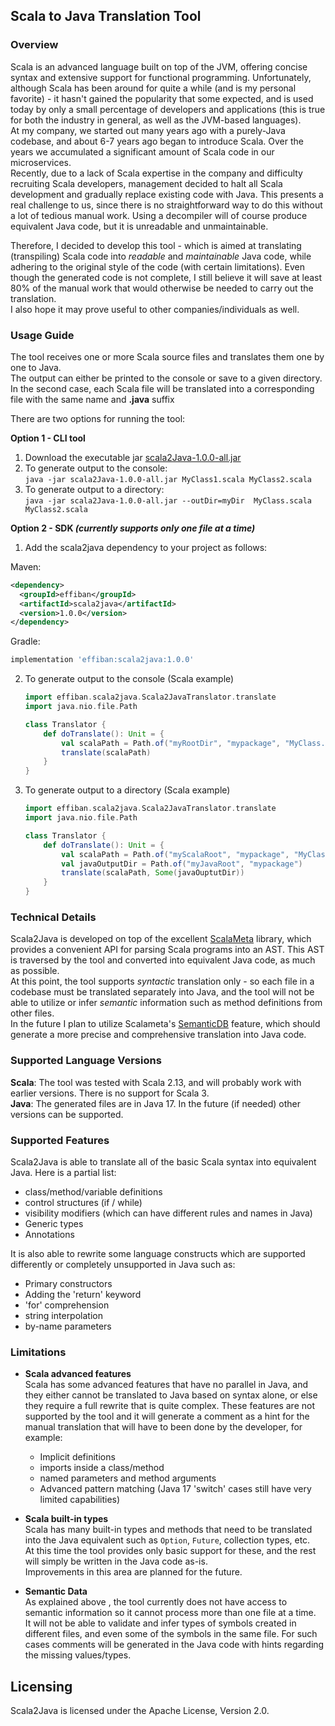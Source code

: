 ## Scala to Java Translation Tool

### Overview
Scala is an advanced language built on top of the JVM, offering concise syntax and extensive support 
for functional programming.
Unfortunately, although Scala has been around for quite a while (and is my personal favorite) - it hasn't gained
the popularity that some expected, and is used today by only a small percentage of developers and applications (this is true for
both the industry in general, as well as the JVM-based languages).  
At my company, we started out many years ago with a purely-Java codebase, and about 6-7 years ago began to introduce Scala. 
Over the years we accumulated a significant amount of Scala code in our microservices.  
Recently, due to a lack of Scala expertise in the company and difficulty recruiting Scala developers, management
decided to halt all Scala development and gradually replace existing code with Java. 
This presents a real challenge to us, since there is no straightforward way to do this without a lot of tedious manual work. 
Using a decompiler will of course produce equivalent Java code, but it is unreadable and unmaintainable. 

Therefore, I decided to develop this tool - which is aimed at translating (transpiling) Scala code into _readable_ and _maintainable_ Java code,
while adhering to the original style of the code (with certain limitations). Even though the generated code is not complete, I still believe 
it will save at least 80% of the manual work that would otherwise be needed to carry out the translation.  
I also hope it may prove useful to other companies/individuals as well.  

### Usage Guide

The tool receives one or more Scala source files and translates them one by one to Java.  
The output can either be printed to the console or save to a given directory.  
In the second case, each Scala file will be translated into a corresponding file with the same name and **.java** suffix

There are two options for running the tool:

**Option 1 - CLI tool** 

1. Download the executable jar [scala2Java-1.0.0-all.jar](TBD) 
1. To generate output to the console:  
   ```java -jar scala2Java-1.0.0-all.jar MyClass1.scala MyClass2.scala```  
1. To generate output to a directory:  
   ```java -jar scala2Java-1.0.0-all.jar --outDir=myDir  MyClass.scala MyClass2.scala```



**Option 2 - SDK _(currently supports only one file at a time)_**

1. Add the scala2java dependency to your project as follows:

Maven:

```xml
<dependency>
  <groupId>effiban</groupId>
  <artifactId>scala2java</artifactId>
  <version>1.0.0</version>
</dependency>
```

Gradle:

```groovy
implementation 'effiban:scala2java:1.0.0'
```

2. To generate output to the console (Scala example)
   ```scala
   import effiban.scala2java.Scala2JavaTranslator.translate
   import java.nio.file.Path

   class Translator {
       def doTranslate(): Unit = {
           val scalaPath = Path.of("myRootDir", "mypackage", "MyClass.scala")
           translate(scalaPath)
       }
   }
   ```
3. To generate output to a directory (Scala example)
   ```scala
   import effiban.scala2java.Scala2JavaTranslator.translate
   import java.nio.file.Path

   class Translator {
       def doTranslate(): Unit = {
           val scalaPath = Path.of("myScalaRoot", "mypackage", "MyClass.scala")
           val javaOutputDir = Path.of("myJavaRoot", "mypackage")
           translate(scalaPath, Some(javaOuptutDir))
       }
   }
   ```

### Technical Details
Scala2Java is developed on top of the excellent [ScalaMeta](https://scalameta.org/) library, which provides a convenient API for
parsing Scala programs into an AST. This AST is traversed by the tool and converted into equivalent Java code, as much as possible.  
At this point, the tool supports _syntactic_ translation only - so each file in a codebase must be translated separately into Java,
and the tool will not be able to utilize or infer _semantic_ information such as method definitions from other files.    
In the future I plan to utilize Scalameta's [SemanticDB](https://scalameta.org/docs/semanticdb/guide.html) feature, which should generate a more
precise and comprehensive translation into Java code.

### Supported Language Versions
**Scala**: The tool was tested with Scala 2.13, and will probably work with earlier versions. There is no support for Scala 3.    
**Java**: The generated files are in Java 17. In the future (if needed) other versions can be supported.

### Supported Features
Scala2Java is able to translate all of the basic Scala syntax into equivalent Java. Here is a partial list: 
- class/method/variable definitions
- control structures (if / while)
- visibility modifiers (which can have different rules and names in Java)
- Generic types 
- Annotations  
  
It is also able to rewrite some language constructs which are supported differently or completely unsupported in Java such as:  
- Primary constructors
- Adding the 'return' keyword
- 'for' comprehension
- string interpolation
- by-name parameters

### Limitations 
- **Scala advanced features**  
Scala has some advanced features that have no parallel in Java, and they either cannot be translated to Java based on syntax alone, 
or else they require a full rewrite that is quite complex. These features are not supported by the tool and it will generate a comment as a hint 
for the manual translation that will have to been done by the developer, for example:
  - Implicit definitions
  - imports inside a class/method
  - named parameters and method arguments
  - Advanced pattern matching (Java 17 'switch' cases still have very limited capabilities)  

- **Scala built-in types**    
Scala has many built-in types and methods that need to be translated into the Java equivalent such as `Option`, `Future`, collection types, etc.  
At this time the tool provides only basic support for these, and the rest will simply be written in the Java code as-is.  
Improvements in this area are planned for the future.  

- **Semantic Data**   
As explained above , the tool currently does not have access to semantic information so it cannot process more than one file at a time.    
It will not be able to validate and infer types of symbols created in different files, and even some of the symbols in the same file. 
For such cases comments will be generated in the Java code with hints regarding the missing values/types.


## Licensing

Scala2Java is licensed under the Apache License, Version 2.0.
